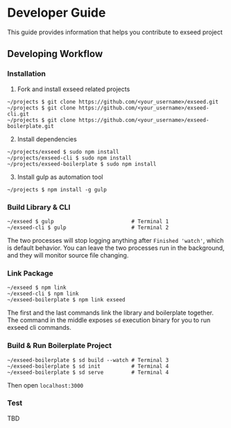 # Developer Guide

This guide provides information that helps you contribute to exseed project

## Developing Workflow

### Installation

1. Fork and install exseed related projects

  ```
  ~/projects $ git clone https://github.com/<your_username>/exseed.git
  ~/projects $ git clone https://github.com/<your_username>/exseed-cli.git
  ~/projects $ git clone https://github.com/<your_username>/exseed-boilerplate.git
  ```

2. Install dependencies

  ```
  ~/projects/exseed $ sudo npm install
  ~/projects/exseed-cli $ sudo npm install
  ~/projects/exseed-boilerplate $ sudo npm install
  ```

3. Install gulp as automation tool

  ```
  ~/projects $ npm install -g gulp
  ```

### Build Library & CLI

```
~/exseed $ gulp                         # Terminal 1
~/exseed-cli $ gulp                     # Terminal 2
```

The two processes will stop logging anything after `Finished 'watch'`, which is default behavior. You can leave the two processes run in the background, and they will monitor source file changing.

### Link Package

```
~/exseed $ npm link
~/exseed-cli $ npm link
~/exseed-boilerplate $ npm link exseed
```

The first and the last commands link the library and boilerplate together.
The command in the middle exposes `sd` execution binary for you to run exseed cli commands. 

### Build & Run Boilerplate Project

```
~/exseed-boilerplate $ sd build --watch # Terminal 3
~/exseed-boilerplate $ sd init          # Terminal 4
~/exseed-boilerplate $ sd serve         # Terminal 4
```

Then open `localhost:3000`

### Test

TBD